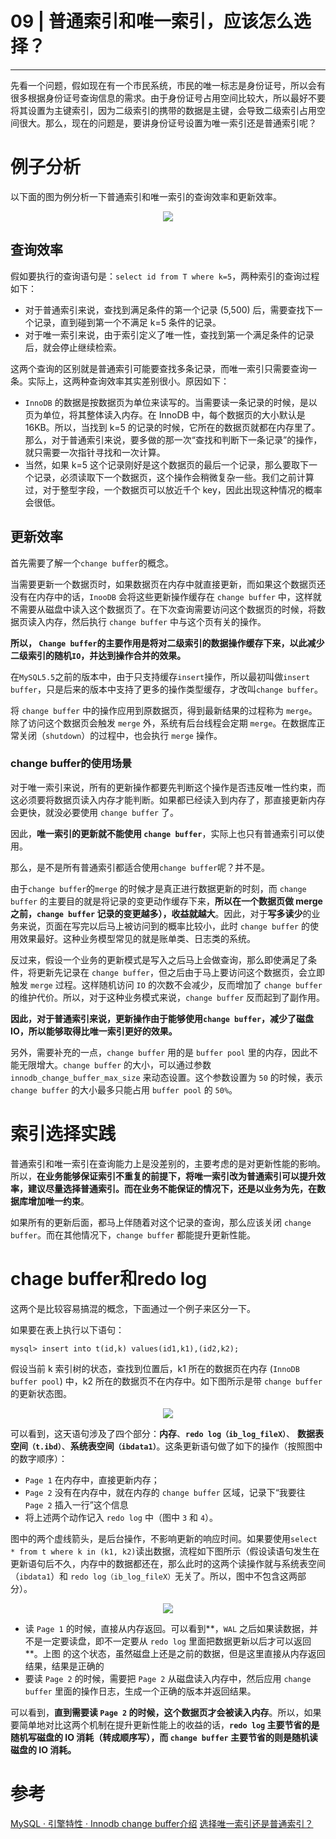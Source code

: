 ﻿# 09 | 普通索引和唯一索引，应该怎么选择？
---

先看一个问题，假如现在有一个市民系统，市民的唯一标志是身份证号，所以会有很多根据身份证号查询信息的需求。由于身份证号占用空间比较大，所以最好不要将其设置为主键索引，因为二级索引的携带的数据是主键，会导致二级索引占用空间很大。那么，现在的问题是，要讲身份证号设置为唯一索引还是普通索引呢？

# 例子分析
以下面的图为例分析一下普通索引和唯一索引的查询效率和更新效率。
<center>
<img src="https://raw.githubusercontent.com/adamhand/LeetCode-images/master/index_4.png">
</center>

## 查询效率
假如要执行的查询语句是：`select id from T where k=5`，两种索引的查询过程如下：

- 对于普通索引来说，查找到满足条件的第一个记录 (5,500) 后，需要查找下一个记录，直到碰到第一个不满足 k=5 条件的记录。
- 对于唯一索引来说，由于索引定义了唯一性，查找到第一个满足条件的记录后，就会停止继续检索。

这两个查询的区别就是普通索引可能要查找多条记录，而唯一索引只需要查询一条。实际上，这两种查询效率其实差别很小。原因如下：

- `InnoDB` 的数据是按数据页为单位来读写的。当需要读一条记录的时候，是以页为单位，将其整体读入内存。在 InnoDB 中，每个数据页的大小默认是 16KB。所以，当找到 k=5 的记录的时候，它所在的数据页就都在内存里了。那么，对于普通索引来说，要多做的那一次“查找和判断下一条记录”的操作，就只需要一次指针寻找和一次计算。
- 当然，如果 k=5 这个记录刚好是这个数据页的最后一个记录，那么要取下一个记录，必须读取下一个数据页，这个操作会稍微复杂一些。我们之前计算过，对于整型字段，一个数据页可以放近千个 key，因此出现这种情况的概率会很低。

## 更新效率
首先需要了解一个`change buffer`的概念。

当需要更新一个数据页时，如果数据页在内存中就直接更新，而如果这个数据页还没有在内存中的话，`InooDB` 会将这些更新操作缓存在 `change buffer` 中，这样就不需要从磁盘中读入这个数据页了。在下次查询需要访问这个数据页的时候，将数据页读入内存，然后执行 `change buffer` 中与这个页有关的操作。

**所以， `Change buffer`的主要作用是将对二级索引的数据操作缓存下来，以此减少二级索引的随机`IO`，并达到操作合并的效果。**

在`MySQL5.5`之前的版本中，由于只支持缓存`insert`操作，所以最初叫做`insert buffer`，只是后来的版本中支持了更多的操作类型缓存，才改叫`change buffer`。

将 `change buffer` 中的操作应用到原数据页，得到最新结果的过程称为 `merge`。除了访问这个数据页会触发 `merge` 外，系统有后台线程会定期 `merge`。在数据库正常关闭（`shutdown`）的过程中，也会执行 `merge` 操作。

### change buffer的使用场景
对于唯一索引来说，所有的更新操作都要先判断这个操作是否违反唯一性约束，而这必须要将数据页读入内存才能判断。如果都已经读入到内存了，那直接更新内存会更快，就没必要使用 `change buffer` 了。</p><p>因此，**唯一索引的更新就不能使用 `change buffer`**，实际上也只有普通索引可以使用。

那么，是不是所有普通索引都适合使用`change buffer`呢？并不是。

由于`change buffer`的`merge` 的时候才是真正进行数据更新的时刻，而 `change buffer` 的主要目的就是将记录的变更动作缓存下来，**所以在一个数据页做 merge 之前，`change buffer` 记录的变更越多），收益就越大**。因此，对于**写多读少**的业务来说，页面在写完以后马上被访问到的概率比较小，此时 `change buffer` 的使用效果最好。这种业务模型常见的就是账单类、日志类的系统。

反过来，假设一个业务的更新模式是写入之后马上会做查询，那么即使满足了条件，将更新先记录在 `change buffer`，但之后由于马上要访问这个数据页，会立即触发 `merge` 过程。这样随机访问 `IO` 的次数不会减少，反而增加了 `change buffer` 的维护代价。所以，对于这种业务模式来说，`change buffer` 反而起到了副作用。

**因此，对于普通索引来说，更新操作由于能够使用`change buffer`，减少了磁盘IO，所以能够取得比唯一索引更好的效果。**

另外，需要补充的一点，`change buffer` 用的是 `buffer pool` 里的内存，因此不能无限增大。`change buffer` 的大小，可以通过参数 `innodb_change_buffer_max_size` 来动态设置。这个参数设置为 `50` 的时候，表示 `change buffer` 的大小最多只能占用 `buffer pool` 的 `50%`。

# 索引选择实践
普通索引和唯一索引在查询能力上是没差别的，主要考虑的是对更新性能的影响。所以，**在业务能够保证索引不重复的前提下，将唯一索引改为普通索引可以提升效率，建议尽量选择普通索引。而在业务不能保证的情况下，还是以业务为先，在数据库增加唯一约束**。

如果所有的更新后面，都马上伴随着对这个记录的查询，那么应该关闭 `change buffer`。而在其他情况下，`change buffer` 都能提升更新性能。

# chage buffer和redo log
这两个是比较容易搞混的概念，下面通过一个例子来区分一下。

如果要在表上执行以下语句：
```
mysql> insert into t(id,k) values(id1,k1),(id2,k2);
```
假设当前 k 索引树的状态，查找到位置后，k1 所在的数据页在内存 (`InnoDB buffer pool`) 中，k2 所在的数据页不在内存中。如下图所示是带 `change buffer` 的更新状态图。
<center>
<img src="https://raw.githubusercontent.com/adamhand/LeetCode-images/master/mysql_45_4.png">
</center>

可以看到，这天语句涉及了四个部分：**内存**、**`redo log（ib_log_fileX）`**、 **数据表空间`（t.ibd）`**、**系统表空间`（ibdata1）`**。这条更新语句做了如下的操作（按照图中的数字顺序）：

- `Page 1` 在内存中，直接更新内存；
- `Page 2` 没有在内存中，就在内存的 `change buffer` 区域，记录下“我要往 `Page 2` 插入一行”这个信息
- 将上述两个动作记入 `redo log` 中（图中 `3` 和 `4`）。

图中的两个虚线箭头，是后台操作，不影响更新的响应时间。如果要使用`select * from t where k in (k1, k2)`读出数据，流程如下图所示（假设读语句发生在更新语句后不久，内存中的数据都还在，那么此时的这两个读操作就与系统表空间（`ibdata1`）和 `redo log（ib_log_fileX）`无关了。所以，图中不包含这两部分）。
<center>
<img src="https://raw.githubusercontent.com/adamhand/LeetCode-images/master/mysql_45_5.png">
</center>

- 读 `Page 1` 的时候，直接从内存返回。可以看到**，`WAL` 之后如果读数据，并不是一定要读盘，即不一定要从 `redo log` 里面把数据更新以后才可以返回**。上图 的这个状态，虽然磁盘上还是之前的数据，但是这里直接从内存返回结果，结果是正确的
- 要读 `Page 2` 的时候，需要把 `Page 2` 从磁盘读入内存中，然后应用 `change buffer` 里面的操作日志，生成一个正确的版本并返回结果。

可以看到，**直到需要读 `Page 2` 的时候，这个数据页才会被读入内存**。所以，如果要简单地对比这两个机制在提升更新性能上的收益的话，**`redo log` 主要节省的是随机写磁盘的 IO 消耗（转成顺序写），而 `change buffer` 主要节省的则是随机读磁盘的 IO 消耗。**

# 参考
[MySQL · 引擎特性 · Innodb change buffer介绍](http://mysql.taobao.org/monthly/2015/07/01/)
[选择唯一索引还是普通索引？](https://cloud.tencent.com/developer/news/377640)